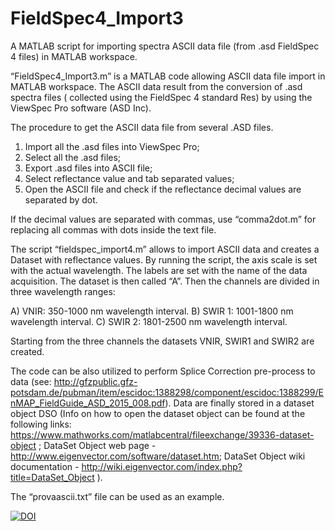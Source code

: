 # FieldSpec4_Import3
A MATLAB script for importing spectra ASCII data file (from .asd FieldSpec 4 files) in MATLAB workspace.

“FieldSpec4_Import3.m” is a MATLAB code allowing ASCII data file import in MATLAB workspace. The ASCII data result from the conversion of .asd spectra files ( collected using the FieldSpec 4 standard Res) by using the ViewSpec Pro software (ASD Inc).

The procedure to get the ASCII data file from several .ASD files.

  1. Import all the .asd files into ViewSpec Pro;
  2. Select all the .asd files;
  3. Export .asd files into ASCII file;
  4. Select reflectance value and tab separated values;
  5. Open the ASCII file and check if the reflectance decimal values are separated by dot.
  
If the decimal values are separated with commas, use “comma2dot.m” for replacing all commas with dots inside the text file.

The script “fieldspec_import4.m” allows to import ASCII data and creates a Dataset with reflectance values. By running the script, the axis scale is set with the actual wavelength. The labels are set with the name of the data acquisition. The dataset is then called “A”. Then the channels are divided in three wavelength ranges:

  A) VNIR: 350-1000 nm wavelength interval.
  B) SWIR 1:  1001-1800 nm wavelength interval.
  C) SWIR 2: 1801-2500 nm wavelength interval.
  
Starting from the three channels the datasets VNIR, SWIR1 and SWIR2 are created.

The code can be also utilized to perform Splice Correction pre-process to data (see: http://gfzpublic.gfz-potsdam.de/pubman/item/escidoc:1388298/component/escidoc:1388299/EnMAP_FieldGuide_ASD_2015_008.pdf). Data are finally stored in a dataset object DSO (Info on how to open the dataset object can be found at the following links: https://www.mathworks.com/matlabcentral/fileexchange/39336-dataset-object ; DataSet Object web page - http://www.eigenvector.com/software/dataset.htm; DataSet Object wiki documentation - http://wiki.eigenvector.com/index.php?title=DataSet_Object ).

The “provaascii.txt” file can be used as an example.

[![DOI](https://zenodo.org/badge/259972948.svg)](https://zenodo.org/badge/latestdoi/259972948)
